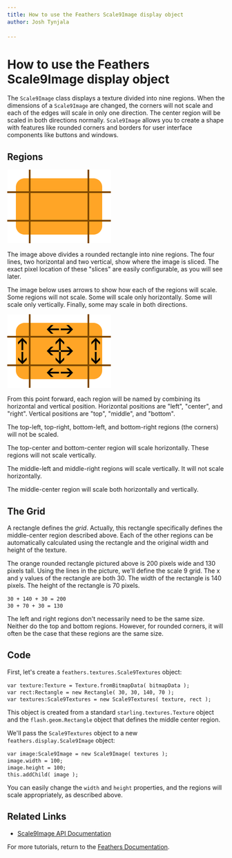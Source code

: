 ```yaml
---
title: How to use the Feathers Scale9Image display object  
author: Josh Tynjala

---
```

# How to use the Feathers Scale9Image display object

The `Scale9Image` class displays a texture divided into nine regions. When the dimensions of a `Scale9Image` are changed, the corners will not scale and each of the edges will scale in only one direction. The center region will be scaled in both directions normally. `Scale9Image` allows you to create a shape with features like rounded corners and borders for user interface components like buttons and windows.

## Regions

![](images/scale9.png)

The image above divides a rounded rectangle into nine regions. The four lines, two horizontal and two vertical, show where the image is sliced. The exact pixel location of these "slices" are easily configurable, as you will see later.

The image below uses arrows to show how each of the regions will scale. Some regions will not scale. Some will scale only horizontally. Some will scale only vertically. Finally, some may scale in both directions.

![](images/scale9-arrows.png)

From this point forward, each region will be named by combining its horizontal and vertical position. Horizontal positions are "left", "center", and "right". Vertical positions are "top", "middle", and "bottom".

The top-left, top-right, bottom-left, and bottom-right regions (the corners) will not be scaled.

The top-center and bottom-center region will scale horizontally. These regions will not scale vertically.

The middle-left and middle-right regions will scale vertically. It will not scale horizontally.

The middle-center region will scale both horizontally and vertically.

## The Grid

A rectangle defines the *grid*. Actually, this rectangle specifically defines the middle-center region described above. Each of the other regions can be automatically calculated using the rectangle and the original width and height of the texture.

The orange rounded rectangle pictured above is 200 pixels wide and 130 pixels tall. Using the lines in the picture, we'll define the scale 9 grid. The x and y values of the rectangle are both 30. The width of the rectangle is 140 pixels. The height of the rectangle is 70 pixels.

``` code
30 + 140 + 30 = 200
30 + 70 + 30 = 130
```

The left and right regions don't necessarily need to be the same size. Neither do the top and bottom regions. However, for rounded corners, it will often be the case that these regions are the same size.

## Code

First, let's create a `feathers.textures.Scale9Textures` object:

``` code
var texture:Texture = Texture.fromBitmapData( bitmapData );
var rect:Rectangle = new Rectangle( 30, 30, 140, 70 );
var textures:Scale9Textures = new Scale9Textures( texture, rect );
```

This object is created from a standard `starling.textures.Texture` object and the `flash.geom.Rectangle` object that defines the middle center region.

We'll pass the `Scale9Textures` object to a new `feathers.display.Scale9Image` object:

``` code
var image:Scale9Image = new Scale9Image( textures );
image.width = 100;
image.height = 100;
this.addChild( image );
```

You can easily change the `width` and `height` properties, and the regions will scale appropriately, as described above.

## Related Links

-   [Scale9Image API Documentation](http://feathersui.com/documentation/feathers/display/Scale9Image.html)

For more tutorials, return to the [Feathers Documentation](index.html).


